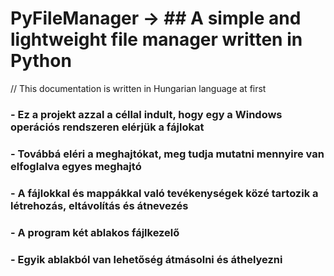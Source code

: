 # PyFileManager ->  ## A simple and lightweight file manager written in Python
// This documentation is written in Hungarian language at first 


### - Ez a projekt azzal a céllal indult, hogy egy a Windows operációs rendszeren elérjük a fájlokat
### - Továbbá eléri a meghajtókat, meg tudja mutatni mennyire van elfoglalva egyes meghajtó
### - A fájlokkal és mappákkal való tevékenységek közé tartozik a létrehozás, eltávolítás és átnevezés
### - A program két ablakos fájlkezelő
### - Egyik ablakból van lehetőség átmásolni és áthelyezni